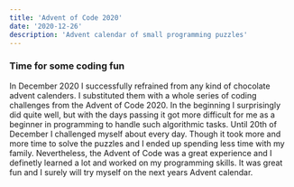```yaml
---
title: 'Advent of Code 2020'
date: '2020-12-26'
description: 'Advent calendar of small programming puzzles'
---
```


### Time for some coding fun

In December 2020 I successfully refrained from any kind of chocolate advent calenders. I substituted them with a whole series of coding challenges from the Advent of Code 2020. In the beginning I surprisingly did quite well, but with the days passing it got more difficult for me as a beginner in programming to handle such algorithmic tasks. Until 20th of December I challenged myself about every day. Though it took more and more time to solve the puzzles and I ended up spending less time with my family. Nevertheless, the Advent of Code was a great experience and I definetly learned a lot and worked on my programming skills. It was great fun and I surely will try myself on the next years Advent calendar.